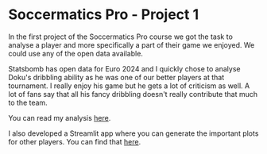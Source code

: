 # Soccermatics Pro - Project 1

In the first project of the Soccermatics Pro course we got the task to analyse a player and more specifically a part of their game we enjoyed. We could use any of the open data available.

Statsbomb has open data for Euro 2024 and I quickly chose to analyse Doku's dribbling ability as he was one of our better players at that tournament. I really enjoy his game but he gets a lot of criticism as well. A lot of fans say that all his fancy dribbling doesn't really contribute that much to the team.

You can read my analysis [here](https://www.linkedin.com/in/marijn-stammeleer).

I also developed a Streamlit app where you can generate the important plots for other players. You can find that [here](https://dribblers-euro-2024.streamlit.app).
